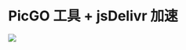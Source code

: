 # PicGO 工具 + jsDelivr 加速
![](https://cdn.jsdelivr.net/gh/hcjjj/blog-img@master/202306171140524.png)

